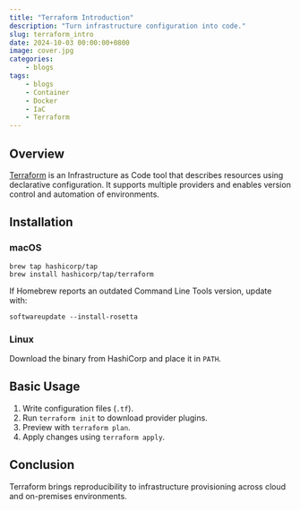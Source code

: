 ```yaml
---
title: "Terraform Introduction"
description: "Turn infrastructure configuration into code." 
slug: terraform_intro
date: 2024-10-03 00:00:00+0800
image: cover.jpg
categories:
    - blogs
tags:
    - blogs
    - Container
    - Docker
    - IaC
    - Terraform
---
```


## Overview

[Terraform](https://www.terraform.io/) is an Infrastructure as Code tool that describes resources using declarative configuration.  It supports multiple providers and enables version control and automation of environments.

## Installation

### macOS

```shell
brew tap hashicorp/tap
brew install hashicorp/tap/terraform
```

If Homebrew reports an outdated Command Line Tools version, update with:

```shell
softwareupdate --install-rosetta
```

### Linux

Download the binary from HashiCorp and place it in `PATH`.

## Basic Usage

1. Write configuration files (`.tf`).
2. Run `terraform init` to download provider plugins.
3. Preview with `terraform plan`.
4. Apply changes using `terraform apply`.

## Conclusion

Terraform brings reproducibility to infrastructure provisioning across cloud and on-premises environments.
